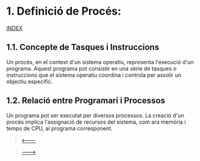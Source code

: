 # 1. Definició de Procés:
[INDEX](00_Introduccio.md)
## 1.1. Concepte de Tasques i Instruccions
Un procés, en el context d'un sistema operatiu, representa l'execució d'un programa. Aquest programa pot consistir en una sèrie de tasques o instruccions que el sistema operatiu coordina i controla per assolir un objectiu específic.
## 1.2. Relació entre Programari i Processos
Un programa pot ser executat per diversos processos. La creació d'un procés implica l'assignació de recursos del sistema, com ara memòria i temps de CPU, al programa corresponent.

> [<---](00_Introduccio.md)
 
> [--->](02_Tasques_Fonamentals_dels_Sistemes_Operatius.md)